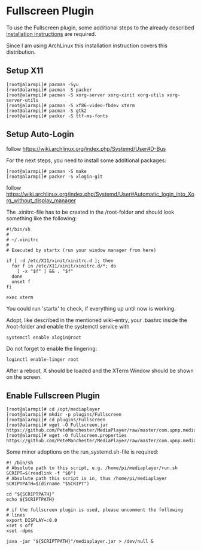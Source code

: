 # Fullscreen Plugin

To use the Fullscreen plugin, some additional steps to the already described
[installation instructions](/docs/archlinux-setup.html) are required.

Since I am using ArchLinux this installation instruction covers this distribution.

## Setup X11

```
[root@alarmpi]# pacman -Syu
[root@alarmpi]# pacman -S packer
[root@alarmpi]# pacman -S xorg-server xorg-xinit xorg-utils xorg-server-utils
[root@alarmpi]# pacman -S xf86-video-fbdev xterm
[root@alarmpi]# pacman -S gtk2
[root@alarmpi]# packer -S ttf-ms-fonts
```

## Setup Auto-Login

follow https://wiki.archlinux.org/index.php/Systemd/User#D-Bus

For the next steps, you need to install some additional packages:

```
[root@alarmpi]# pacman -S make
[root@alarmpi]# packer -S xlogin-git
```

follow https://wiki.archlinux.org/index.php/Systemd/User#Automatic_login_into_Xorg_without_display_manager

The .xinitrc-file has to be created in the /root-folder and should look something
like the following:

```
#!/bin/sh
#
# ~/.xinitrc
#
# Executed by startx (run your window manager from here)

if [ -d /etc/X11/xinit/xinitrc.d ]; then
  for f in /etc/X11/xinit/xinitrc.d/*; do
    [ -x "$f" ] && . "$f"
  done
  unset f
fi

exec xterm
```

You could run 'startx' to check, if everything up until now is working.

Adopt, like described in the mentioned wiki-entry, your .bashrc inside the /root-folder
and enable the systemctl service with

```
systemctl enable xlogin@root
```

Do not forget to enable the lingering:

```
loginctl enable-linger root
```

After a reboot, X should be loaded and the XTerm Window should be shown on the screen.

## Enable Fullscreen Plugin

```
[root@alarmpi]# cd /opt/mediaplayer
[root@alarmpi]# mkdir -p plugins/Fullscreen
[root@alarmpi]# cd plugins/Fullscreen
[root@alarmpi]# wget -O Fullscreen.jar https://github.com/PeteManchester/MediaPlayer/raw/master/com.upnp.mediaplayer/plugins/Fullscreen/Fullscreen.jar
[root@alarmpi]# wget -O fullscreen.properties https://github.com/PeteManchester/MediaPlayer/raw/master/com.upnp.mediaplayer/plugins/Fullscreen/fullscreen.properties
```

Some minor adoptions on the run_systemd.sh-file is required:

```
#! /bin/sh
# Absolute path to this script, e.g. /home/pi/mediaplayer/run.sh
SCRIPT=$(readlink -f "$0")
# Absolute path this script is in, thus /home/pi/mediaplayer
SCRIPTPATH=$(dirname "$SCRIPT")

cd "${SCRIPTPATH}"
echo ${SCRIPTPATH}

# if the fullscreen plugin is used, please uncomment the following
# lines
export DISPLAY=:0.0
xset s off
xset -dpms

java -jar "${SCRIPTPATH}"/mediaplayer.jar > /dev/null &
```
